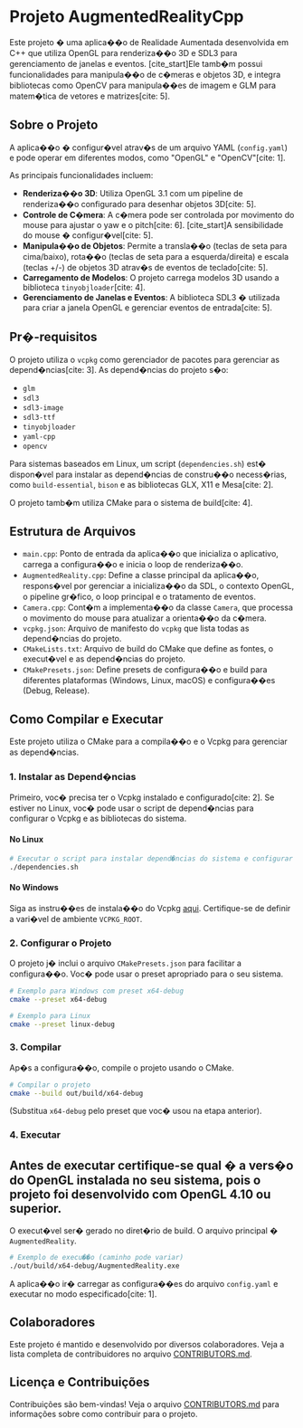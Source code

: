 # Projeto AugmentedRealityCpp

Este projeto � uma aplica��o de Realidade Aumentada desenvolvida em C++ que utiliza OpenGL para renderiza��o 3D e SDL3 para gerenciamento de janelas e eventos. [cite\_start]Ele tamb�m possui funcionalidades para manipula��o de c�meras e objetos 3D, e integra bibliotecas como OpenCV para manipula��es de imagem e GLM para matem�tica de vetores e matrizes[cite: 5].

## Sobre o Projeto

A aplica��o � configur�vel atrav�s de um arquivo YAML (`config.yaml`) e pode operar em diferentes modos, como "OpenGL" e "OpenCV"[cite: 1].

As principais funcionalidades incluem:

  * **Renderiza��o 3D**: Utiliza OpenGL 3.1 com um pipeline de renderiza��o configurado para desenhar objetos 3D[cite: 5].
  * **Controle de C�mera**: A c�mera pode ser controlada por movimento do mouse para ajustar o yaw e o pitch[cite: 6]. [cite\_start]A sensibilidade do mouse � configur�vel[cite: 5].
  * **Manipula��o de Objetos**: Permite a transla��o (teclas de seta para cima/baixo), rota��o (teclas de seta para a esquerda/direita) e escala (teclas +/-) de objetos 3D atrav�s de eventos de teclado[cite: 5].
  * **Carregamento de Modelos**: O projeto carrega modelos 3D usando a biblioteca `tinyobjloader`[cite: 4].
  * **Gerenciamento de Janelas e Eventos**: A biblioteca SDL3 � utilizada para criar a janela OpenGL e gerenciar eventos de entrada[cite: 5].

## Pr�-requisitos

O projeto utiliza o `vcpkg` como gerenciador de pacotes para gerenciar as depend�ncias[cite: 3]. As depend�ncias do projeto s�o:

  * `glm` 
  * `sdl3` 
  * `sdl3-image`
  * `sdl3-ttf`
  * `tinyobjloader`
  * `yaml-cpp`
  * `opencv`

Para sistemas baseados em Linux, um script (`dependencies.sh`) est� dispon�vel para instalar as depend�ncias de constru��o necess�rias, como `build-essential`, `bison` e as bibliotecas GLX, X11 e Mesa[cite: 2].

O projeto tamb�m utiliza CMake para o sistema de build[cite: 4].

## Estrutura de Arquivos

  * `main.cpp`: Ponto de entrada da aplica��o que inicializa o aplicativo, carrega a configura��o e inicia o loop de renderiza��o.
  * `AugmentedReality.cpp`: Define a classe principal da aplica��o, respons�vel por gerenciar a inicializa��o da SDL, o contexto OpenGL, o pipeline gr�fico, o loop principal e o tratamento de eventos.
  * `Camera.cpp`: Cont�m a implementa��o da classe `Camera`, que processa o movimento do mouse para atualizar a orienta��o da c�mera.
  * `vcpkg.json`: Arquivo de manifesto do `vcpkg` que lista todas as depend�ncias do projeto.
  * `CMakeLists.txt`: Arquivo de build do CMake que define as fontes, o execut�vel e as depend�ncias do projeto.
  * `CMakePresets.json`: Define presets de configura��o e build para diferentes plataformas (Windows, Linux, macOS) e configura��es (Debug, Release).

## Como Compilar e Executar

Este projeto utiliza o CMake para a compila��o e o Vcpkg para gerenciar as depend�ncias.

### 1\. Instalar as Depend�ncias

Primeiro, voc� precisa ter o Vcpkg instalado e configurado[cite: 2]. Se estiver no Linux, voc� pode usar o script de depend�ncias para configurar o Vcpkg e as bibliotecas do sistema.

#### No Linux

```sh
# Executar o script para instalar depend�ncias do sistema e configurar o vcpkg
./dependencies.sh
```

#### No Windows

Siga as instru��es de instala��o do Vcpkg [aqui](https://vcpkg.io/en/getting-started.html). Certifique-se de definir a vari�vel de ambiente `VCPKG_ROOT`.

### 2\. Configurar o Projeto

O projeto j� inclui o arquivo `CMakePresets.json` para facilitar a configura��o. Voc� pode usar o preset apropriado para o seu sistema.

```sh
# Exemplo para Windows com preset x64-debug
cmake --preset x64-debug

# Exemplo para Linux
cmake --preset linux-debug
```

### 3\. Compilar

Ap�s a configura��o, compile o projeto usando o CMake.

```sh
# Compilar o projeto
cmake --build out/build/x64-debug
```

(Substitua `x64-debug` pelo preset que voc� usou na etapa anterior).

### 4\. Executar

## Antes de executar certifique-se qual � a vers�o do OpenGL instalada no seu sistema, pois o projeto foi desenvolvido com OpenGL 4.10 ou superior.
O execut�vel ser� gerado no diret�rio de build. O arquivo principal � `AugmentedReality`.

```sh
# Exemplo de execu��o (caminho pode variar)
./out/build/x64-debug/AugmentedReality.exe
```

A aplica��o ir� carregar as configura��es do arquivo `config.yaml` e executar no modo especificado[cite: 1].

## Colaboradores

Este projeto é mantido e desenvolvido por diversos colaboradores. Veja a lista completa de contribuidores no arquivo [CONTRIBUTORS.md](CONTRIBUTORS.md).

## Licença e Contribuições

Contribuições são bem-vindas! Veja o arquivo [CONTRIBUTORS.md](CONTRIBUTORS.md) para informações sobre como contribuir para o projeto.